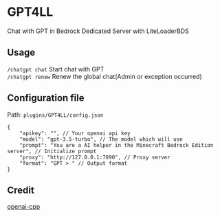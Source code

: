 # GPT4LL

Chat with GPT in Bedrock Dedicated Server with LiteLoaderBDS

## Usage

`/chatgpt chat` Start chat with GPT  
`/chatgpt renew` Renew the global chat(Admin or exception occurred)

## Configuration file

Path: `plugins/GPT4LL/config.json`

```jsonc
{
    "apikey": "", // Your openai api key
    "model": "gpt-3.5-turbo", // The model which will use
    "prompt": "You are a AI helper in the Minecraft Bedrock Edition server", // Initialize prompt
    "proxy": "http://127.0.0.1:7890", // Proxy server
    "format": "GPT > " // Output format
}
```

## Credit

[openai-cpp](https://github.com/olrea/openai-cpp)